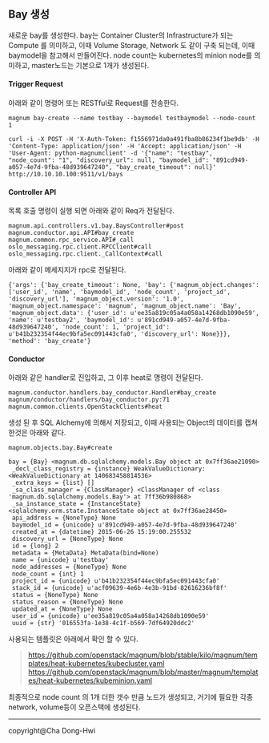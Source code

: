 Bay 생성 
-------------

새로운 bay를 생성한다. bay는 Container Cluster의 Infrastructure가 되는 Compute 를 의미하고, 이때 Volume Storage, Network 도 같이 구축 되는데, 이때 baymodel을 참고해서 만들어진다. node count는 kubernetes의 minion node를 의미하고, master노드는 기본으로 1개가 생성된다. 

####  **Trigger Request**
아래와 같이 명령어 또는 RESTful로 Request를 전송한다.
```
magnum bay-create --name testbay --baymodel testbaymodel --node-count 1
```
```
curl -i -X POST -H 'X-Auth-Token: f1556971da0a491fba8b86234f1be9db' -H 'Content-Type: application/json' -H 'Accept: application/json' -H 'User-Agent: python-magnumclient' -d '{"name": "testbay", "node_count": "1", "discovery_url": null, "baymodel_id": "891cd949-a057-4e7d-9fba-48d939647240", "bay_create_timeout": null}' http://10.10.10.100:9511/v1/bays
```
#### **Controller API**
목록 호출 명령이 실행 되면 아래와 같이 Req가 전달된다.  
```
magnum.api.controllers.v1.bay.BaysController#post
magnum.conductor.api.API#bay_create
magnum.common.rpc_service.API#_call
oslo_messaging.rpc.client.RPCClient#call
oslo_messaging.rpc.client._CallContext#call
```
아래와 같이 메세지지가 rpc로 전달된다.
```
{'args': {'bay_create_timeout': None, 'bay': {'magnum_object.changes': ['user_id', 'name', 'baymodel_id', 'node_count', 'project_id', 'discovery_url'], 'magnum_object.version': '1.0', 'magnum_object.namespace': 'magnum', 'magnum_object.name': 'Bay', 'magnum_object.data': {'user_id': u'ee35a819c05a4a058a14268db1090e59', 'name': u'testbay2', 'baymodel_id': u'891cd949-a057-4e7d-9fba-48d939647240', 'node_count': 1, 'project_id': u'b41b232354f44ec9bfa5ec091443cfa0', 'discovery_url': None}}}, 'method': 'bay_create'}
```

#### <i class="icon-pencil"></i> **Conductor**  
아래와 같은 handler로 진입하고, 그 이후 heat로 명령이 전달된다. 
```
magnum.conductor.handlers.bay_conductor.Handler#bay_create
magnum/conductor/handlers/bay_conductor.py:71
magnum.common.clients.OpenStackClients#heat
```

생성 된 후 SQL Alchemy에 의해서 저장되고, 이때 사용되는 Object의 데이터를 캡쳐 한것은 아래와 같다. 
```
magnum.objects.bay.Bay#create
```
```
bay = {Bay} <magnum.db.sqlalchemy.models.Bay object at 0x7ff36ae21090>
 _decl_class_registry = {instance} WeakValueDictionary: <WeakValueDictionary at 140683458814536>
 _extra_keys = {list} []
 _sa_class_manager = {ClassManager} <ClassManager of <class 'magnum.db.sqlalchemy.models.Bay'> at 7ff36b980868>
 _sa_instance_state = {InstanceState} <sqlalchemy.orm.state.InstanceState object at 0x7ff36ae28450>
 api_address = {NoneType} None
 baymodel_id = {unicode} u'891cd949-a057-4e7d-9fba-48d939647240'
 created_at = {datetime} 2015-06-26 15:19:00.255532
 discovery_url = {NoneType} None
 id = {long} 2
 metadata = {MetaData} MetaData(bind=None)
 name = {unicode} u'testbay'
 node_addresses = {NoneType} None
 node_count = {int} 1
 project_id = {unicode} u'b41b232354f44ec9bfa5ec091443cfa0'
 stack_id = {unicode} u'acf09639-4e6b-4e3b-91bd-82616236bf8f'
 status = {NoneType} None
 status_reason = {NoneType} None
 updated_at = {NoneType} None
 user_id = {unicode} u'ee35a819c05a4a058a14268db1090e59'
 uuid = {str} '016553fa-1e38-4c1f-b569-7df64920ddc2'
```
사용되는 템플릿은 아래에서 확인 할 수 있다.
> https://github.com/openstack/magnum/blob/stable/kilo/magnum/templates/heat-kubernetes/kubecluster.yaml
https://github.com/openstack/magnum/blob/master/magnum/templates/heat-kubernetes/kubeminion.yaml
 
최종적으로 node count 의 1개 더한 갯수 만큼 노드가 생성되고, 거기에 필요한 각종 network, volume등이 오픈스택에 생성된다.  

-------------
copyright@Cha Dong-Hwi
